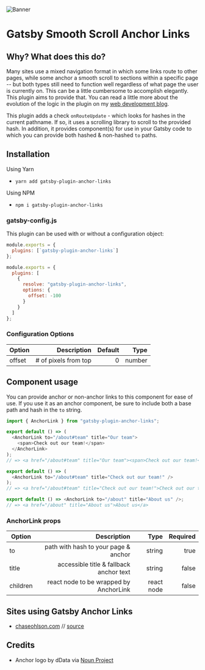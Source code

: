 ![Banner](https://i.imgur.com/H572MIB.jpg "Banner")

# Gatsby Smooth Scroll Anchor Links

## Why? What does this do?

Many sites use a mixed navigation format in which some links route to other pages, while some anchor a smooth scroll to sections within a specific page -- but both types still need to function well regardless of what page the user is currently on. This can be a little cumbersome to accomplish elegantly. This plugin aims to provide that. You can read a little more about the evolution of the logic in the plugin on my [web development blog](https://chaseohlson.com/gatsby-link-anchor-navigation).

This plugin adds a check `onRouteUpdate` - which looks for hashes in the current pathname. If so, it uses a scrolling library to scroll to the provided hash. In addition, it provides component(s) for use in your Gatsby code to which you can provide both hashed & non-hashed `to` paths.

## Installation

Using Yarn

- `yarn add gatsby-plugin-anchor-links`

Using NPM

- `npm i gatsby-plugin-anchor-links`

### gatsby-config.js

This plugin can be used with or without a configuration object:

```javascript
module.exports = {
  plugins: [`gatsby-plugin-anchor-links`]
};
```

```javascript
module.exports = {
  plugins: [
    {
      resolve: "gatsby-plugin-anchor-links",
      options: {
        offset: -100
      }
    }
  ]
};
```

### Configuration Options

| Option |          Description | Default |   Type |
| ------ | -------------------: | ------: | -----: |
| offset | # of pixels from top |       0 | number |

## Component usage

You can provide anchor or non-anchor links to this component for ease of use. If you use it as an anchor component, be sure to include both a base path and hash in the `to` string.

```javascript
import { AnchorLink } from "gatsby-plugin-anchor-links";

export default () => (
  <AnchorLink to="/about#team" title="Our team">
    <span>Check out our team!</span>
  </AnchorLink>
);
// => <a href="/about#team" title="Our team"><span>Check out our team!</span></a>

export default () => (
  <AnchorLink to="/about#team" title="Check out our team!" />
);
// => <a href="/about#team" title="Check out our team!">Check out our team!</a>

export default () => <AnchorLink to="/about" title="About us" />;
// => <a href="/about" title="About us">About us</a>
```

### AnchorLink props

| Option   |                             Description |       Type | Required |
| -------- | --------------------------------------: | ---------: | -------: |
| to       |    path with hash to your page & anchor |     string |     true |
| title    | accessible title & fallback anchor text |     string |    false |
| children |  react node to be wrapped by AnchorLink | react node |    false |

## Sites using Gatsby Anchor Links

- [chaseohlson.com](https://chaseohlson.com/) // [source](https://github.com/brohlson/chaseohlson)

## Credits

- Anchor logo by dData via [Noun Project](https://thenounproject.com/dDara)
